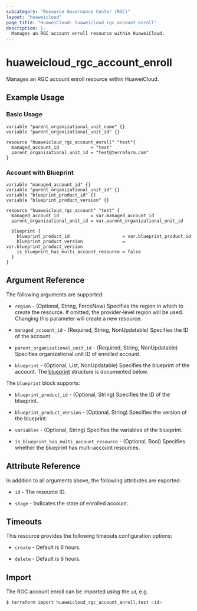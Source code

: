 ```yaml
---
subcategory: "Resource Governance Center (RGC)"
layout: "huaweicloud"
page_title: "HuaweiCloud: huaweicloud_rgc_account_enroll"
description: |-
  Manages an RGC account enroll resource within HuaweiCloud.
---
```


# huaweicloud_rgc_account_enroll

Manages an RGC account enroll resource within HuaweiCloud.

## Example Usage

### Basic Usage

```hcl
variable "parent_organizational_unit_name" {}
variable "parent_organizational_unit_id" {}

resource "huaweicloud_rgc_account_enroll" "test"{
  managed_account_id            = "test"
  parent_organizational_unit_id = "test@terraform.com"
}
```

### Account with Blueprint

```hcl
variable "managed_account_id" {}
variable "parent_organizational_unit_id" {}
variable "blueprint_product_id" {}
variable "blueprint_product_version" {}

resource "huaweicloud_rgc_account" "test" {
  managed_account_id            = var.managed_account_id
  parent_organizational_unit_id = var.parent_organizational_unit_id

  blueprint {
    blueprint_product_id                    = var.blueprint_product_id
    blueprint_product_version               = var.blueprint_product_version
    is_blueprint_has_multi_account_resource = false
  }
}
```

## Argument Reference

The following arguments are supported:

* `region` - (Optional, String, ForceNew) Specifies the region in which to create the resource.
  If omitted, the provider-level region will be used. Changing this parameter will create a new resource.

* `managed_account_id` - (Required, String, NonUpdatable) Specifies the ID of the account.

* `parent_organizational_unit_id` - (Required, String, NonUpdatable) Specifies organizational unit ID of enrolled account.

* `blueprint` - (Optional, List, NonUpdatable) Specifies the blueprint of the account.
  The [blueprint](#blueprint) structure is documented below.

<a name="blueprint"></a>
The `blueprint` block supports:

* `blueprint_product_id` - (Optional, String) Specifies the ID of the blueprint.

* `blueprint_product_version` - (Optional, String) Specifies the version of the blueprint.

* `variables` - (Optional, String) Specifies the variables of the blueprint.

* `is_blueprint_has_multi_account_resource` - (Optional, Bool) Specifies whether the blueprint has multi-account resources.

## Attribute Reference

In addition to all arguments above, the following attributes are exported:

* `id` - The resource ID.

* `stage` - Indicates the state of enrolled account.

## Timeouts

This resource provides the following timeouts configuration options:

* `create` - Default is 6 hours.

* `delete` - Default is 6 hours.

## Import

The RGC account enroll can be imported using the `id`, e.g.

```bash
$ terraform import huaweicloud_rgc_account_enroll.test <id>
```

